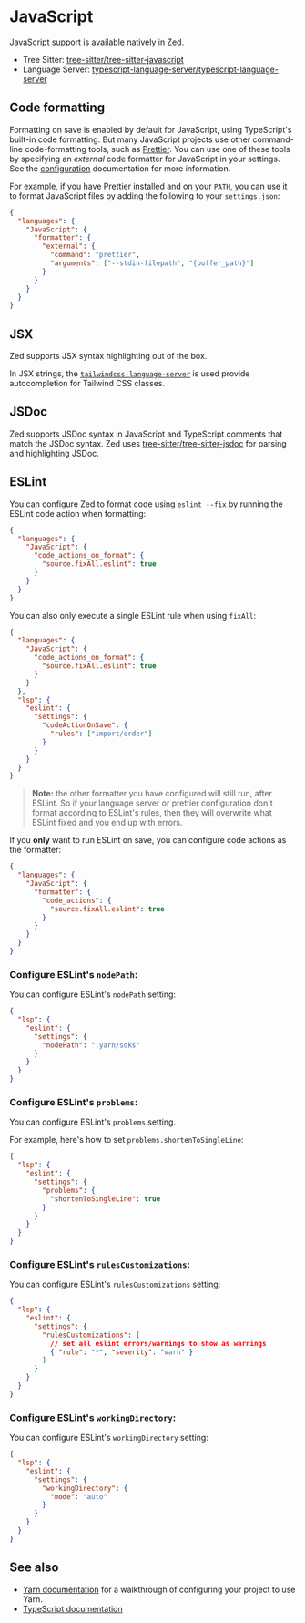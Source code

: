 # JavaScript

JavaScript support is available natively in Zed.

- Tree Sitter: [tree-sitter/tree-sitter-javascript](https://github.com/tree-sitter/tree-sitter-javascript)
- Language Server: [typescript-language-server/typescript-language-server](https://github.com/typescript-language-server/typescript-language-server)

## Code formatting

Formatting on save is enabled by default for JavaScript, using TypeScript's built-in code formatting. But many JavaScript projects use other command-line code-formatting tools, such as [Prettier](https://prettier.io/). You can use one of these tools by specifying an _external_ code formatter for JavaScript in your settings. See the [configuration](../configuring-zed.md) documentation for more information.

For example, if you have Prettier installed and on your `PATH`, you can use it to format JavaScript files by adding the following to your `settings.json`:

```json
{
  "languages": {
    "JavaScript": {
      "formatter": {
        "external": {
          "command": "prettier",
          "arguments": ["--stdin-filepath", "{buffer_path}"]
        }
      }
    }
  }
}
```

## JSX

Zed supports JSX syntax highlighting out of the box.

In JSX strings, the [`tailwindcss-language-server`](./tailwindcss.md) is used provide autocompletion for Tailwind CSS classes.

## JSDoc

Zed supports JSDoc syntax in JavaScript and TypeScript comments that match the JSDoc syntax. Zed uses [tree-sitter/tree-sitter-jsdoc](https://github.com/tree-sitter/tree-sitter-jsdoc) for parsing and highlighting JSDoc.

## ESLint

You can configure Zed to format code using `eslint --fix` by running the ESLint
code action when formatting:

```json
{
  "languages": {
    "JavaScript": {
      "code_actions_on_format": {
        "source.fixAll.eslint": true
      }
    }
  }
}
```

You can also only execute a single ESLint rule when using `fixAll`:

```json
{
  "languages": {
    "JavaScript": {
      "code_actions_on_format": {
        "source.fixAll.eslint": true
      }
    }
  },
  "lsp": {
    "eslint": {
      "settings": {
        "codeActionOnSave": {
          "rules": ["import/order"]
        }
      }
    }
  }
}
```

> **Note:** the other formatter you have configured will still run, after ESLint.
> So if your language server or prettier configuration don't format according to
> ESLint's rules, then they will overwrite what ESLint fixed and you end up with
> errors.

If you **only** want to run ESLint on save, you can configure code actions as
the formatter:

```json
{
  "languages": {
    "JavaScript": {
      "formatter": {
        "code_actions": {
          "source.fixAll.eslint": true
        }
      }
    }
  }
}
```

### Configure ESLint's `nodePath`:

You can configure ESLint's `nodePath` setting:

```json
{
  "lsp": {
    "eslint": {
      "settings": {
        "nodePath": ".yarn/sdks"
      }
    }
  }
}
```

### Configure ESLint's `problems`:

You can configure ESLint's `problems` setting.

For example, here's how to set `problems.shortenToSingleLine`:

```json
{
  "lsp": {
    "eslint": {
      "settings": {
        "problems": {
          "shortenToSingleLine": true
        }
      }
    }
  }
}
```

### Configure ESLint's `rulesCustomizations`:

You can configure ESLint's `rulesCustomizations` setting:

```json
{
  "lsp": {
    "eslint": {
      "settings": {
        "rulesCustomizations": [
          // set all eslint errors/warnings to show as warnings
          { "rule": "*", "severity": "warn" }
        ]
      }
    }
  }
}
```

### Configure ESLint's `workingDirectory`:

You can configure ESLint's `workingDirectory` setting:

```json
{
  "lsp": {
    "eslint": {
      "settings": {
        "workingDirectory": {
          "mode": "auto"
        }
      }
    }
  }
}
```

## See also

- [Yarn documentation](./yarn.md) for a walkthrough of configuring your project to use Yarn.
- [TypeScript documentation](./typescript.md)
